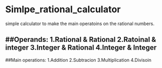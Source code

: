 # Simlpe_rational_calculator
simple calculator to make the main operatoins on the rational numbers.

##Operands:
1.Rational & Rational 
2.Ratoinal & integer
3.Integer & Rational
4.Integer & Integer
----------------------
##Main operations:
1.Addition
2.Subtracion
3.Multiplication
4.Divisoin
